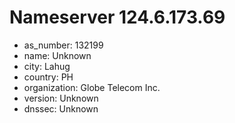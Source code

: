 # Nameserver 124.6.173.69

* as_number: 132199
* name: Unknown
* city: Lahug
* country: PH
* organization: Globe Telecom Inc.
* version: Unknown
* dnssec: Unknown
